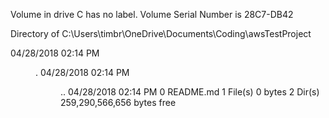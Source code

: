  Volume in drive C has no label.
 Volume Serial Number is 28C7-DB42

 Directory of C:\Users\timbr\OneDrive\Documents\Coding\awsTestProject

04/28/2018  02:14 PM    <DIR>          .
04/28/2018  02:14 PM    <DIR>          ..
04/28/2018  02:14 PM                 0 README.md
               1 File(s)              0 bytes
               2 Dir(s)  259,290,566,656 bytes free
